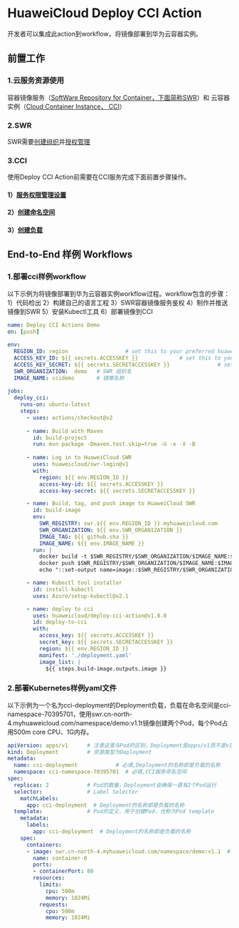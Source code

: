 # HuaweiCloud Deploy CCI Action

开发者可以集成此action到workflow，将镜像部署到华为云容器实例。

## **前置工作**
### 1.云服务资源使用
容器镜像服务（[SoftWare Repository for Container，下面简称SWR](https://support.huaweicloud.com/swr/index.html)）和 云容器实例（[Cloud Container Instance， CCI](https://support.huaweicloud.com/cci/index.html)）

### 2.SWR
SWR需要[创建组织](https://support.huaweicloud.com/usermanual-swr/swr_01_0014.html)并[授权管理](https://support.huaweicloud.com/usermanual-swr/swr_01_0072.html)

### 3.CCI
使用Deploy CCI Action前需要在CCI服务完成下面前置步骤操作。
#### 1）[服务权限管理设置](https://support.huaweicloud.com/usermanual-cci/cci_01_0074.html)
#### 2）[创建命名空间](https://support.huaweicloud.com/qs-cci/cci_qs_0004.html)
#### 3）[创建负载](https://support.huaweicloud.com/qs-cci/cci_qs_0005.html)


## **End-to-End 样例 Workflows**
### 1.部署cci样例workflow
以下示例为将镜像部署到华为云容器实例workflow过程。workflow包含的步骤：1）代码检出  2）构建自己的语言工程  3）SWR容器镜像服务鉴权  4）制作并推送镜像到SWR  5）安装Kubectl工具  6）部署镜像到CCI
```yaml
name: Deploy CCI Actions Demo
on: [push]
      
env:
  REGION_ID: region                  # set this to your preferred huaweicloud region, e.g. cn-north-4
  ACCESS_KEY_ID: ${{ secrets.ACCESSKEY }}             # set this to your huaweicloud access-key-id
  ACCESS_KEY_SECRET: ${{ secrets.SECRETACCESSKEY }}               # set this to your huaweicloud access-key-secret
  SWR_ORGANIZATION:  demo   # SWR 组织名
  IMAGE_NAME: ccidemo       # 镜像名称
            
jobs:
  deploy_cci:
    runs-on: ubuntu-latest
    steps:
      - uses: actions/checkout@v2
      
      - name: Build with Maven
        id: build-project
        run: mvn package -Dmaven.test.skip=true -U -e -X -B
        
      - name: Log in to HuaweiCloud SWR
        uses: huaweicloud/swr-login@v1
        with:
          region: ${{ env.REGION_ID }}
          access-key-id: ${{ secrets.ACCESSKEY }}
          access-key-secret: ${{ secrets.SECRETACCESSKEY }}

      - name: Build, tag, and push image to HuaweiCloud SWR
        id: build-image
        env:
          SWR_REGISTRY: swr.${{ env.REGION_ID }}.myhuaweicloud.com
          SWR_ORGANIZATION: ${{ env.SWR_ORGANIZATION }}
          IMAGE_TAG: ${{ github.sha }}
          IMAGE_NAME: ${{ env.IMAGE_NAME }}
        run: |
          docker build -t $SWR_REGISTRY/$SWR_ORGANIZATION/$IMAGE_NAME:$IMAGE_TAG .
          docker push $SWR_REGISTRY/$SWR_ORGANIZATION/$IMAGE_NAME:$IMAGE_TAG
          echo "::set-output name=image::$SWR_REGISTRY/$SWR_ORGANIZATION/$IMAGE_NAME:$IMAGE_TAG"

      - name: Kubectl tool installer
        id: install-kubectl
        uses: Azure/setup-kubectl@v2.1

      - name: deploy to cci
        uses: huaweicloud/deploy-cci-action@v1.0.0
        id: deploy-to-cci
        with:
          access_key: ${{ secrets.ACCESSKEY }}
          secret_key: ${{ secrets.SECRETACCESSKEY }}
          region: ${{ env.REGION_ID }}
          manifest: './deployment.yaml' 
          image_list: |
            ${{ steps.build-image.outputs.image }}

```

### 2.部署Kubernetes样例yaml文件
以下示例为一个名为cci-deployment的Deployment负载，负载在命名空间是cci-namespace-70395701，使用swr.cn-north-4.myhuaweicloud.com/namespace/demo:v1.1t镜像创建两个Pod，每个Pod占用500m core CPU、1G内存。


```yaml
apiVersion: apps/v1      # 注意这里与Pod的区别，Deployment是apps/v1而不是v1
kind: Deployment         # 资源类型为Deployment
metadata:
  name: cci-deployment            # 必填,Deployment的名称即是负载的名称
  namespace: cci-namespace-70395701  # 必填,CCI服务命名空间
spec:
  replicas: 2            # Pod的数量，Deployment会确保一直有2个Pod运行         
  selector:              # Label Selector
    matchLabels:
      app: cci-deployment  # Deployment的名称即是负载的名称
  template:              # Pod的定义，用于创建Pod，也称为Pod template
    metadata:
      labels:
        app: cci-deployment  # Deployment的名称即是负载的名称
    spec:
      containers:
      - image: swr.cn-north-4.myhuaweicloud.com/namespace/demo:v1.1  # 镜像地址
        name: container-0
        ports:
        - containerPort: 80
        resources:
          limits:
            cpu: 500m
            memory: 1024Mi
          requests:
            cpu: 500m
            memory: 1024Mi

```
